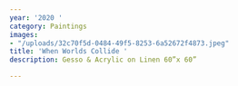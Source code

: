 ```yaml
---
year: '2020 '
category: Paintings
images:
- "/uploads/32c70f5d-0484-49f5-8253-6a52672f4873.jpeg"
title: 'When Worlds Collide '
description: Gesso & Acrylic on Linen 60”x 60”

---
```

